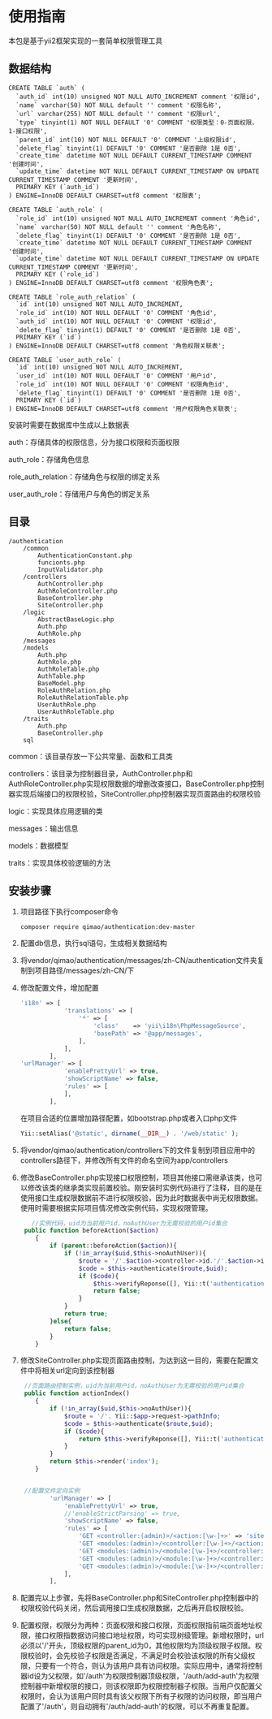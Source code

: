 # 使用指南

本包是基于yii2框架实现的一套简单权限管理工具

## 数据结构

```mysql
CREATE TABLE `auth` (
  `auth_id` int(10) unsigned NOT NULL AUTO_INCREMENT comment '权限id',
  `name` varchar(50) NOT NULL default '' comment '权限名称',
  `url` varchar(255) NOT NULL default '' comment '权限url',
  `type` tinyint(1) NOT NULL DEFAULT '0' COMMENT '权限类型：0-页面权限，1-接口权限',
  `parent_id` int(10) NOT NULL DEFAULT '0' COMMENT '上级权限id',
  `delete_flag` tinyint(1) DEFAULT '0' COMMENT '是否删除 1是 0否',
  `create_time` datetime NOT NULL DEFAULT CURRENT_TIMESTAMP COMMENT '创建时间',
  `update_time` datetime NOT NULL DEFAULT CURRENT_TIMESTAMP ON UPDATE CURRENT_TIMESTAMP COMMENT '更新时间',
  PRIMARY KEY (`auth_id`)
) ENGINE=InnoDB DEFAULT CHARSET=utf8 comment '权限表';

CREATE TABLE `auth_role` (
  `role_id` int(10) unsigned NOT NULL AUTO_INCREMENT comment '角色id',
  `name` varchar(50) NOT NULL default '' comment '角色名称',
  `delete_flag` tinyint(1) DEFAULT '0' COMMENT '是否删除 1是 0否',
  `create_time` datetime NOT NULL DEFAULT CURRENT_TIMESTAMP COMMENT '创建时间',
  `update_time` datetime NOT NULL DEFAULT CURRENT_TIMESTAMP ON UPDATE CURRENT_TIMESTAMP COMMENT '更新时间',
  PRIMARY KEY (`role_id`)
) ENGINE=InnoDB DEFAULT CHARSET=utf8 comment '权限角色表';

CREATE TABLE `role_auth_relation` (
  `id` int(10) unsigned NOT NULL AUTO_INCREMENT,
  `role_id` int(10) NOT NULL DEFAULT '0' COMMENT '角色id',
  `auth_id` int(10) NOT NULL DEFAULT '0' COMMENT '权限id',
  `delete_flag` tinyint(1) DEFAULT '0' COMMENT '是否删除 1是 0否',
  PRIMARY KEY (`id`)
) ENGINE=InnoDB DEFAULT CHARSET=utf8 comment '角色权限关联表';

CREATE TABLE `user_auth_role` (
  `id` int(10) unsigned NOT NULL AUTO_INCREMENT,
  `user_id` int(10) NOT NULL DEFAULT '0' COMMENT '用户id',
  `role_id` int(10) NOT NULL DEFAULT '0' COMMENT '权限角色id',
  `delete_flag` tinyint(1) DEFAULT '0' COMMENT '是否删除 1是 0否',
  PRIMARY KEY (`id`)
) ENGINE=InnoDB DEFAULT CHARSET=utf8 comment '用户权限角色关联表';
```

安装时需要在数据库中生成以上数据表

auth：存储具体的权限信息，分为接口权限和页面权限

auth_role：存储角色信息

role_auth_relation：存储角色与权限的绑定关系

user_auth_role：存储用户与角色的绑定关系

## 目录

```
/authentication
	/common
		AuthenticationConstant.php
		funcionts.php
		InputValidator.php
	/controllers
		AuthController.php
		AuthRoleController.php
		BaseController.php
		SiteController.php
	/logic
		AbstractBaseLogic.php
		Auth.php
		AuthRole.php
	/messages
	/models
		Auth.php
		AuthRole.php
		AuthRoleTable.php
		AuthTable.php
		BaseModel.php
		RoleAuthRelation.php
		RoleAuthRelationTable.php
		UserAuthRole.php
		UserAuthRoleTable.php
	/traits
		Auth.php
		BaseController.php
	sql
```

common：该目录存放一下公共常量、函数和工具类

controllers：该目录为控制器目录，AuthController.php和AuthRoleController.php实现权限数据的增删改查接口，BaseController.php控制器实现后端接口的权限校验，SiteController.php控制器实现页面路由的权限校验

logic：实现具体应用逻辑的类

messages：输出信息

models：数据模型

traits：实现具体校验逻辑的方法

## 安装步骤

1. 项目路径下执行composer命令

   ```
   composer require qimao/authentication:dev-master
   ```

2. 配置db信息，执行sql语句，生成相关数据结构

3. 将vendor/qimao/authentication/messages/zh-CN/authentication文件夹复制到项目路径/messages/zh-CN/下

4. 修改配置文件，增加配置

   ```php
   'i18n' => [
               'translations' => [
                   '*' => [
                       'class'    => 'yii\i18n\PhpMessageSource',
                       'basePath' => '@app/messages',
                   ],
               ],
           ],
   'urlManager' => [
               'enablePrettyUrl' => true,
               'showScriptName' => false,
               'rules' => [
               ],
           ],
   ```

   在项目合适的位置增加路径配置，如bootstrap.php或者入口php文件

   ```php
   Yii::setAlias('@static', dirname(__DIR__) . '/web/static' );
   ```

   

5. 将vendor/qimao/authentication/controllers下的文件复制到项目应用中的controllers路径下，并修改所有文件的命名空间为app/controllers

6. 修改BaseController.php实现接口权限控制，项目其他接口需继承该类，也可以修改该类的继承类实现前置校验。刚安装时实例代码进行了注释，目的是在使用接口生成权限数据前不进行权限校验，因为此时数据表中尚无权限数据。使用时需要根据实际项目情况修改实例代码，实现权限管理。

   ```php
      //实例代码，uid为当前用户id，noAuthUser为无需校验的用户id集合
   	public function beforeAction($action)
       {
           if (parent::beforeAction($action)){
               if (!in_array($uid,$this->noAuthUser)){
                   $route = '/'.$action->controller->id.'/'.$action->id;
                   $code = $this->authenticate($route,$uid);
                   if ($code){
                       $this->verifyReponse([], Yii::t('authentication/auth', 'authentication_fail_'.$code));
                       return false;
                   }
               }
               return true;
           }else{
               return false;
           }
       }
   ```

7. 修改SiteController.php实现页面路由控制，为达到这一目的，需要在配置文件中将相关url定向到该控制器

   ```php
   	//页面路由控制实例，uid为当前用户id，noAuthUser为无需校验的用户id集合
   	public function actionIndex()
       {
           if (!in_array($uid,$this->noAuthUser)){
               $route = '/'. Yii::$app->request->pathInfo;
               $code = $this->authenticate($route,$uid);
               if ($code){
                   return $this->verifyReponse([], Yii::t('authentication/auth', 'authentication_fail_'.$code));
               }
           }
           return $this->render('index');
       }
   
   
   	//配置文件定向实例
           'urlManager' => [
               'enablePrettyUrl' => true,
               //'enableStrictParsing' => true,
               'showScriptName' => false,
               'rules' => [
                   'GET <controller:(admin)>/<action:[\w-]+>' => 'site/index',
                   'GET <modules:(admin)>/<controller:[\w-]+>/<action:[\w-]+>' => 'site/index',
                   'GET <modules:(admin)>/<module:[\w-]+>/<controller:[\w-]+>/<action:[\w-]+>' => 'site/index',
                   'GET <modules:(admin)>/<module:[\w-]+>/<controller:[\w-]+>/<action:[\w-]+>/<action1:[\w-]+>' => 'site/index',
                   'GET <modules:(admin)>/<module:[\w-]+>/<controller:[\w-]+>/<action:[\w-]+>/<action1:[\w-]+>/<action2:[\w-]+>' => 'site/index',
               ],
           ],
   ```

8. 配置完以上步骤，先将BaseController.php和SiteController.php控制器中的权限校验代码关闭，然后调用接口生成权限数据，之后再开启权限校验。

9. 配置权限，权限分为两种：页面权限和接口权限，页面权限指前端页面地址权限，接口权限指数据访问接口地址权限，均可实现树级管理。新增权限时，url必须以'/'开头，顶级权限的parent_id为0，其他权限均为顶级权限子权限。权限校验时，会先校验子权限是否满足，不满足时会校验该权限的所有父级权限，只要有一个符合，则认为该用户具有访问权限。实际应用中，通常将控制器id设为父权限，如'/auth'为权限控制器顶级权限，'/auth/add-auth'为权限控制器中新增权限的接口，则该权限即为权限控制器子权限。当用户仅配置父权限时，会认为该用户同时具有该父权限下所有子权限的访问权限，即当用户配置了'/auth'，则自动拥有'/auth/add-auth'的权限，可以不再重复配置。